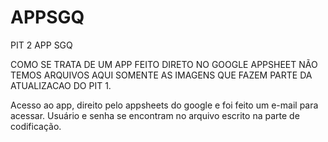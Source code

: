# APPSGQ
PIT 2 APP SGQ

COMO SE TRATA DE UM APP FEITO DIRETO NO GOOGLE APPSHEET NÃO TEMOS ARQUIVOS AQUI SOMENTE AS IMAGENS QUE FAZEM PARTE DA ATUALIZACAO DO PIT 1.

Acesso ao app, direito pelo appsheets do google e foi feito  um e-mail para acessar.
Usuário e senha se encontram no arquivo escrito na parte de codificação.
